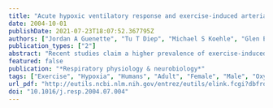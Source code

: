 ```yaml
---
title: "Acute hypoxic ventilatory response and exercise-induced arterial hypoxemia in men and women."
date: 2004-10-01
publishDate: 2021-07-23T18:07:52.367795Z
authors: ["Jordan A Guenette", "Tu T Diep", "Michael S Koehle", "Glen E Foster", "Jennifer C Richards", "A William Sheel"]
publication_types: ["2"]
abstract: "Recent studies claim a higher prevalence of exercise-induced arterial hypoxemia (EIAH) in women relative to men and that diminished peripheral chemosensitivity is related to the degree of arterial desaturation during exercise in male endurance athletes. The purpose of this study was to determine the relationship between the acute ventilatory response to hypoxia (AHVR) and EIAH and the potential influence of gender in trained endurance cyclists and untrained individuals. Healthy untrained males (n = 9) and females (n = 9) and trained male (n = 11) and female (n = 10) cyclists performed an isocapnic AHVR test followed by an incremental cycle test to exhaustion. Oxyhemoglobin saturation (Sa(O(2)) was lower in trained men (91.4 +/- 0.9%) and women (91.3 +/- 0.9%) compared to their untrained counterparts (94.4 +/- 0.8% versus 94.3 +/- 0.7%) (P textless 0.05). AHVR and maximal O(2) consumption were related for all subjects (r = -0.46), men (r = -0.45) and women (r = -0.53) (P textless 0.05) but AHVR was unrelated to Sa(O(2)) for any groups (P textgreater 0.05). We conclude that resting AHVR does not have a significant role in maintaining Sa(O(2)) during sea-level maximal cycle exercise in men or women."
featured: false
publication: "*Respiratory physiology & neurobiology*"
tags: ["Exercise", "Hypoxia", "Humans", "Adult", "Female", "Male", "Oxygen", "Oxygen Consumption", "Exercise Test", "Respiratory Function Tests", "Physical Fitness", "Sex Factors", "Respiratory Physiological Phenomena"]
url_pdf: "http://eutils.ncbi.nlm.nih.gov/entrez/eutils/elink.fcgi?dbfrom=pubmed&id=15477171&retmode=ref&cmd=prlinks"
doi: "10.1016/j.resp.2004.07.004"
---
```


